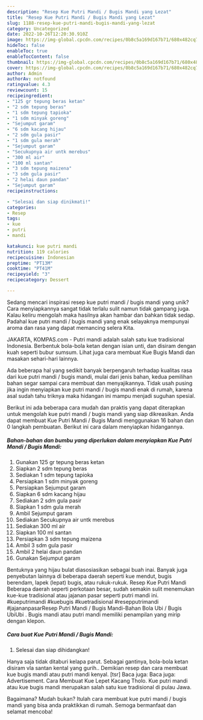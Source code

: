 ```yaml
---
description: "Resep Kue Putri Mandi / Bugis Mandi yang Lezat"
title: "Resep Kue Putri Mandi / Bugis Mandi yang Lezat"
slug: 1188-resep-kue-putri-mandi-bugis-mandi-yang-lezat
category: Uncategorized
date: 2022-10-26T12:20:30.910Z
image: https://img-global.cpcdn.com/recipes/0b8c5a169d167b71/680x482cq70/kue-putri-mandi-bugis-mandi-foto-resep-utama.jpg
hideToc: false
enableToc: true
enableTocContent: false
thumbnail: https://img-global.cpcdn.com/recipes/0b8c5a169d167b71/680x482cq70/kue-putri-mandi-bugis-mandi-foto-resep-utama.jpg
cover: https://img-global.cpcdn.com/recipes/0b8c5a169d167b71/680x482cq70/kue-putri-mandi-bugis-mandi-foto-resep-utama.jpg
author: Admin
authorAv: notfound
ratingvalue: 4.3
reviewcount: 15
recipeingredient:
- "125 gr tepung beras ketan"
- "2 sdm tepung beras"
- "1 sdm tepung tapioka"
- "1 sdm minyak goreng"
- "Sejumput garam"
- "6 sdm kacang hijau"
- "2 sdm gula pasir"
- "1 sdm gula merah"
- "Sejumput garam"
- "Secukupnya air untk merebus"
- "300 ml air"
- "100 ml santan"
- "3 sdm tepung maizena"
- "3 sdm gula pasir"
- "2 helai daun pandan"
- "Sejumput garam"
recipeinstructions:

- "Selesai dan siap dinikmati!"
categories:
- Resep
tags:
- kue
- putri
- mandi

katakunci: kue putri mandi 
nutrition: 119 calories
recipecuisine: Indonesian
preptime: "PT13M"
cooktime: "PT41M"
recipeyield: "3"
recipecategory: Dessert

---
```





Sedang mencari inspirasi resep kue putri mandi / bugis mandi yang unik? Cara menyiapkannya sangat tidak terlalu sulit namun tidak gampang juga. Kalau keliru mengolah maka hasilnya akan hambar dan bahkan tidak sedap. Padahal kue putri mandi / bugis mandi yang enak selayaknya mempunyai aroma dan rasa yang dapat memancing selera Kita.





JAKARTA, KOMPAS.com - Putri mandi adalah salah satu kue tradisional Indonesia. Berbentuk bola-bola ketan dengan isian unti, dan disiram dengan kuah seperti bubur sumsum. Lihat juga cara membuat Kue Bugis Mandi dan masakan sehari-hari lainnya.

Ada beberapa hal yang sedikit banyak berpengaruh terhadap kualitas rasa dari kue putri mandi / bugis mandi, mulai dari jenis bahan, kedua pemilihan bahan segar sampai cara membuat dan menyajikannya. Tidak usah pusing jika ingin menyiapkan kue putri mandi / bugis mandi enak di rumah, karena asal sudah tahu triknya maka hidangan ini mampu menjadi suguhan spesial.






Berikut ini ada beberapa cara mudah dan praktis yang dapat diterapkan untuk mengolah kue putri mandi / bugis mandi yang siap dikreasikan. Anda dapat membuat Kue Putri Mandi / Bugis Mandi menggunakan 16 bahan dan 0 langkah pembuatan. Berikut ini cara dalam menyiapkan hidangannya.

<!--inarticleads1-->

##### Bahan-bahan dan bumbu yang diperlukan dalam menyiapkan Kue Putri Mandi / Bugis Mandi:

1. Gunakan 125 gr tepung beras ketan
1. Siapkan 2 sdm tepung beras
1. Sediakan 1 sdm tepung tapioka
1. Persiapkan 1 sdm minyak goreng
1. Persiapkan Sejumput garam
1. Siapkan 6 sdm kacang hijau
1. Sediakan 2 sdm gula pasir
1. Siapkan 1 sdm gula merah
1. Ambil Sejumput garam
1. Sediakan Secukupnya air untk merebus
1. Sediakan 300 ml air
1. Siapkan 100 ml santan
1. Persiapkan 3 sdm tepung maizena
1. Ambil 3 sdm gula pasir
1. Ambil 2 helai daun pandan
1. Gunakan Sejumput garam


Bentuknya yang hijau bulat diasosiasikan sebagai buah inai. Banyak juga penyebutan lainnya di beberapa daerah seperti kue mendut, bugis berendam, lapek (lepat) bugis, atau rukuk-rukuk. Resep Kue Putri Mandi Beberapa daerah seperti perkotaan besar, sudah semakin sulit menemukan kue-kue tradisional atau jajanan pasar seperti putri mandi ini. #kueputrimandi #kuebugis #kuetradisional #resepputrimandi #jajananpasarResep Putri Mandi / Bugis Mandi-Bahan Bola Ubi / Bugis UbiUbi . Bugis mandi atau putri mandi memiliki penampilan yang mirip dengan klepon. 

<!--inarticleads2-->

##### Cara buat Kue Putri Mandi / Bugis Mandi:


1. Selesai dan siap dihidangkan!

Hanya saja tidak ditaburi kelapa parut. Sebagai gantinya, bola-bola ketan disiram vla santan kental yang gurih.. Demikian resep dan cara membuat kue bugis mandi atau putri mandi kenyal. [tsr] Baca juga: Baca juga: Advertisement. Cara Membuat Kue Lepet Kacang Tholo. Kue putri mandi atau kue bugis mandi merupakan salah satu kue tradisional di pulau Jawa. 

Bagaimana? Mudah bukan? Itulah cara membuat kue putri mandi / bugis mandi yang bisa anda praktikkan di rumah. Semoga bermanfaat dan selamat mencoba!
